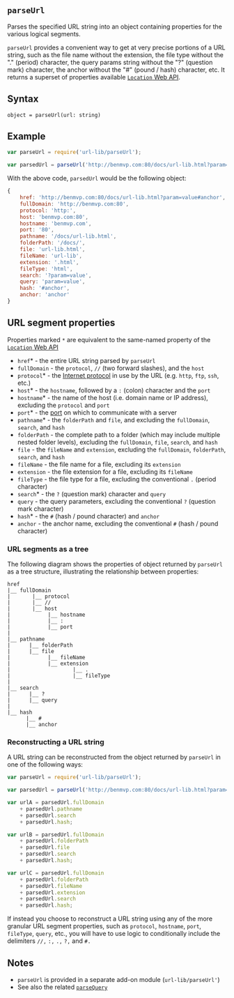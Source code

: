 ## `parseUrl`

Parses the specified URL string into an object containing properties for the various logical segments.

`parseUrl` provides a convenient way to get at very precise portions of a URL string, such as the file name without the extension, the file type without the "." (period) character, the query params string without the "?" (question mark) character, the anchor without the "#" (pound / hash) character, etc. It returns a superset of properties available [`Location` Web API](https://developer.mozilla.org/en-US/docs/Web/API/Location).

## Syntax

`object = parseUrl(url: string)`

## Example

```js
var parseUrl = require('url-lib/parseUrl');

var parsedUrl = parseUrl('http://benmvp.com:80/docs/url-lib.html?param=value#anchor');
```

With the above code, `parsedUrl` would be the following object:

```js
{
    href: 'http://benmvp.com:80/docs/url-lib.html?param=value#anchor',
    fullDomain: 'http://benmvp.com:80',
    protocol: 'http:',
    host: 'benmvp.com:80',
    hostname: 'benmvp.com',
    port: '80',
    pathname: '/docs/url-lib.html',
    folderPath: '/docs/',
    file: 'url-lib.html',
    fileName: 'url-lib',
    extension: '.html',
    fileType: 'html',
    search: '?param=value',
    query: 'param=value',
    hash: '#anchor',
    anchor: 'anchor'
}
```

## URL segment properties

Properties marked `*` are equivalent to the same-named property of the [`Location` Web API](https://developer.mozilla.org/en-US/docs/Web/API/Location)

- `href`* - the entire URL string parsed by `parseUrl`
- `fullDomain` - the `protocol`, `//` (two forward slashes), and the `host`
- `protocol`* - the [Internet protocol](http://en.wikipedia.org/wiki/Internet_Protocol) in use by the URL (e.g. `http`, `ftp`, `ssh`, etc.)
- `host`* - the `hostname`, followed by a `:` (colon) character and the `port`
- `hostname`* - the name of the host (i.e. domain name or IP address), excluding the `protocol` and `port`
- `port`* - the [port](http://en.wikipedia.org/wiki/TCP_and_UDP_port) on which to communicate with a server
- `pathname`* - the `folderPath` and `file`, and excluding the `fullDomain`, `search`, and `hash`
- `folderPath` - the complete path to a folder (which may include multiple nested folder levels), excluding the `fullDomain`, `file`, `search`, and `hash`
- `file` - the `fileName` and `extension`, excluding the `fullDomain`, `folderPath`, `search`, and `hash`
- `fileName` - the file name for a file,  excluding its `extension`
- `extension` - the file extension for a file, excluding its `fileName`
- `fileType` - the file type for a file, excluding the conventional `.` (period character)
- `search`* - the `?` (question mark) character and `query`
- `query` - the query parameters, excluding the conventional `?` (question mark character)
- `hash`* - the `#` (hash / pound character) and `anchor`
- `anchor` - the anchor name, excluding the conventional `#` (hash / pound character)

### URL segments as a tree

The following diagram shows the properties of object returned by `parseUrl` as a tree structure, illustrating the relationship between properties:

```
href
|__ fullDomain
|       |__ protocol
|       |__ //
|       |__ host
|            |__ hostname
|            |__ :
|            |__ port
|
|__ pathname
|      |__ folderPath
|      |__ file
|            |__ fileName
|            |__ extension
|                    |__ .
|                    |__ fileType
|
|__ search
|      |__ ?
|      |__ query
|
|__ hash
      |__ #
      |__ anchor
```

### Reconstructing a URL string

A URL string can be reconstructed from the object returned by `parseUrl` in one of the following ways:

```js
var parseUrl = require('url-lib/parseUrl');

var parsedUrl = parseUrl('http://benmvp.com:80/docs/url-lib.html?param=value#anchor');

var urlA = parsedUrl.fullDomain
    + parsedUrl.pathname
    + parsedUrl.search
    + parsedUrl.hash;

var urlB = parsedUrl.fullDomain
    + parsedUrl.folderPath
    + parsedUrl.file
    + parsedUrl.search
    + parsedUrl.hash;

var urlC = parsedUrl.fullDomain
    + parsedUrl.folderPath
    + parsedUrl.fileName
    + parsedUrl.extension
    + parsedUrl.search
    + parsedUrl.hash;
```

If instead you choose to reconstruct a URL string using any of the more granular URL segment properties, such as `protocol`, `hostname`, `port`, `fileType`, `query`, etc., you will have to use logic to conditionally include the delimiters `//,` `:,` `.,` `?,` and `#.`

## Notes

- `parseUrl` is provided in a separate add-on module (`url-lib/parseUrl'`)
- See also the related [`parseQuery`](parseQuery.md)
